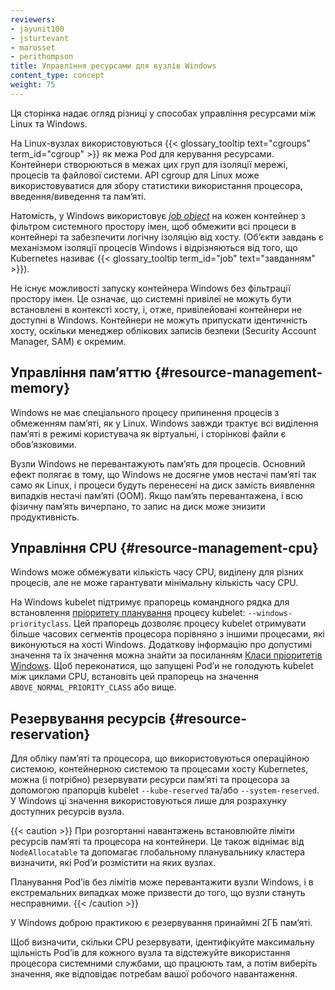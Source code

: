 ```yaml
---
reviewers:
- jayunit100
- jsturtevant
- marosset
- perithompson
title: Управління ресурсами для вузлів Windows
content_type: concept
weight: 75
---
```


<!-- overview -->

Ця сторінка надає огляд різниці у способах управління ресурсами між Linux та Windows.

<!-- body -->

На Linux-вузлах використовуються {{< glossary_tooltip text="cgroups" term_id="cgroup" >}} як межа Pod для керування ресурсами. Контейнери створюються в межах цих груп для ізоляції мережі, процесів та файлової системи. API cgroup для Linux може використовуватися для збору статистики використання процесора, введення/виведення та памʼяті.

Натомість, у Windows використовує [_job object_](https://docs.microsoft.com/windows/win32/procthread/job-objects) на кожен контейнер з фільтром системного простору імен, щоб обмежити всі процеси в контейнері та забезпечити логічну ізоляцію від хосту. (Обʼєкти завдань є механізмом ізоляції процесів Windows і відрізняються від того, що Kubernetes називає {{< glossary_tooltip term_id="job" text="завданням" >}}).

Не існує можливості запуску контейнера Windows без фільтрації простору імен. Це означає, що системні привілеї не можуть бути встановлені в контексті хосту, і, отже, привілейовані контейнери не доступні в Windows. Контейнери не можуть припускати ідентичність хосту, оскільки менеджер облікових записів безпеки (Security Account Manager, SAM) є окремим.

## Управління памʼяттю {#resource-management-memory}

Windows не має спеціального процесу припинення процесів з обмеженням памʼяті, як у Linux. Windows завжди трактує всі виділення памʼяті в режимі користувача як віртуальні, і сторінкові файли є обовʼязковими.

Вузли Windows не перевантажують памʼять для процесів. Основний ефект полягає в тому, що Windows не досягне умов нестачі памʼяті так само як Linux, і процеси будуть перенесені на диск замість виявлення випадків нестачі памʼяті (OOM). Якщо памʼять перевантажена, і всю фізичну памʼять вичерпано, то запис на диск може знизити продуктивність.

## Управління CPU {#resource-management-cpu}

Windows може обмежувати кількість часу CPU, виділену для різних процесів, але не може гарантувати мінімальну кількість часу CPU.

На Windows kubelet підтримує прапорець командного рядка для встановлення [пріоритету планування](https://docs.microsoft.com/windows/win32/procthread/scheduling-priorities) процесу kubelet: `--windows-priorityclass`. Цей прапорець дозволяє процесу kubelet отримувати більше часових сегментів процесора порівняно з іншими процесами, які виконуються на хості Windows. Додаткову інформацію про допустимі значення та їх значення можна знайти за посиланням [Класи пріоритетів Windows](https://docs.microsoft.com/en-us/windows/win32/procthread/scheduling-priorities#priority-class). Щоб переконатися, що запущені Podʼи не голодують kubelet між циклами CPU, встановіть цей прапорець на значення `ABOVE_NORMAL_PRIORITY_CLASS` або вище.

## Резервування ресурсів {#resource-reservation}

Для обліку памʼяті та процесора, що використовуються операційною системою, контейнерною системою та процесами хосту Kubernetes, можна (і потрібно) резервувати ресурси памʼяті та процесора за допомогою прапорців kubelet `--kube-reserved` та/або `--system-reserved`. У Windows ці значення використовуються лише для розрахунку доступних ресурсів вузла.
  
{{< caution >}}
При розгортанні навантажень встановлюйте ліміти ресурсів памʼяті та процесора на контейнери. Це також віднімає від `NodeAllocatable` та допомагає глобальному планувальнику кластера визначити, які Podʼи розмістити на яких вузлах.

Планування Podʼів без лімітів може перевантажити вузли Windows, і в екстремальних випадках може призвести до того, що вузли стануть несправними.
{{< /caution >}}

У Windows доброю практикою є резервування принаймні 2ГБ памʼяті.

Щоб визначити, скільки CPU резервувати, ідентифікуйте максимальну щільність Podʼів для кожного вузла та відстежуйте використання процесора системними службами, що працюють там, а потім виберіть значення, яке відповідає потребам вашої робочого навантаження.
